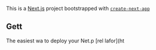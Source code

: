 This is a [Next.js](https://nextjs.org/) project bootstrapped with [`create-next-app`](https://github.com/vercel/next.js/tree/canary/packages/create-next-app)
## Gett
The easiest wa to deploy your Net.p [rel lafor](ht
